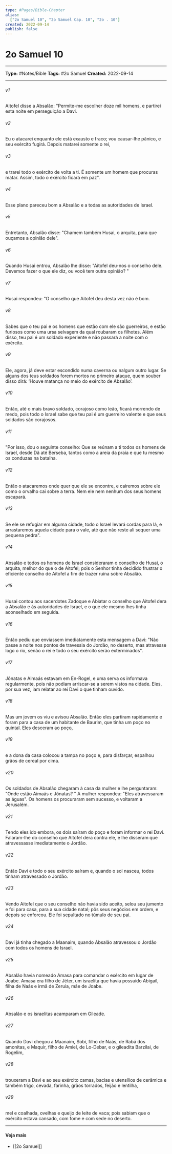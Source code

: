 ```yaml
---
type: #Pages/Bible-Chapter
alias:
  ["2o Samuel 10", "2o Samuel Cap. 10", "2o . 10"]
created: 2022-09-14
publish: false
---
```


# 2o Samuel 10

---

**Type:** #Notes/Bible
**Tags:** #2o Samuel
**Created:** 2022-09-14

---

###### v1
Aitofel disse a Absalão: "Permite-me escolher doze mil homens, e partirei esta noite em perseguição a Davi.
###### v2
Eu o atacarei enquanto ele está exausto e fraco; vou causar-lhe pânico, e seu exército fugirá. Depois matarei somente o rei,
###### v3
e trarei todo o exército de volta a ti. É somente um homem que procuras matar. Assim, todo o exército ficará em paz".
###### v4
Esse plano pareceu bom a Absalão e a todas as autoridades de Israel.
###### v5
Entretanto, Absalão disse: "Chamem também Husai, o arquita, para que ouçamos a opinião dele".
###### v6
Quando Husai entrou, Absalão lhe disse: "Aitofel deu-nos o conselho dele. Devemos fazer o que ele diz, ou você tem outra opinião? "
###### v7
Husai respondeu: "O conselho que Aitofel deu desta vez não é bom.
###### v8
Sabes que o teu pai e os homens que estão com ele são guerreiros, e estão furiosos como uma ursa selvagem da qual roubaram os filhotes. Além disso, teu pai é um soldado experiente e não passará a noite com o exército.
###### v9
Ele, agora, já deve estar escondido numa caverna ou nalgum outro lugar. Se alguns dos teus soldados forem mortos no primeiro ataque, quem souber disso dirá: ‘Houve matança no meio do exército de Absalão’.
###### v10
Então, até o mais bravo soldado, corajoso como leão, ficará morrendo de medo, pois todo o Israel sabe que teu pai é um guerreiro valente e que seus soldados são corajosos.
###### v11
"Por isso, dou o seguinte conselho: Que se reúnam a ti todos os homens de Israel, desde Dã até Berseba, tantos como a areia da praia e que tu mesmo os conduzas na batalha.
###### v12
Então o atacaremos onde quer que ele se encontre, e cairemos sobre ele como o orvalho cai sobre a terra. Nem ele nem nenhum dos seus homens escapará.
###### v13
Se ele se refugiar em alguma cidade, todo o Israel levará cordas para lá, e arrastaremos aquela cidade para o vale, até que não reste ali sequer uma pequena pedra".
###### v14
Absalão e todos os homens de Israel consideraram o conselho de Husai, o arquita, melhor do que o de Aitofel; pois o Senhor tinha decidido frustrar o eficiente conselho de Aitofel a fim de trazer ruína sobre Absalão.
###### v15
Husai contou aos sacerdotes Zadoque e Abiatar o conselho que Aitofel dera a Absalão e às autoridades de Israel, e o que ele mesmo lhes tinha aconselhado em seguida.
###### v16
Então pediu que enviassem imediatamente esta mensagem a Davi: "Não passe a noite nos pontos de travessia do Jordão, no deserto, mas atravesse logo o rio, senão o rei e todo o seu exército serão exterminados".
###### v17
Jônatas e Aimaás estavam em En-Rogel, e uma serva os informava regularmente, pois não podiam arriscar-se a serem vistos na cidade. Eles, por sua vez, iam relatar ao rei Davi o que tinham ouvido.
###### v18
Mas um jovem os viu e avisou Absalão. Então eles partiram rapidamente e foram para a casa de um habitante de Baurim, que tinha um poço no quintal. Eles desceram ao poço,
###### v19
e a dona da casa colocou a tampa no poço e, para disfarçar, espalhou grãos de cereal por cima.
###### v20
Os soldados de Absalão chegaram à casa da mulher e lhe perguntaram: "Onde estão Aimaás e Jônatas? " A mulher respondeu: "Eles atravessaram as águas". Os homens os procuraram sem sucesso, e voltaram a Jerusalém.
###### v21
Tendo eles ido embora, os dois saíram do poço e foram informar o rei Davi. Falaram-lhe do conselho que Aitofel dera contra ele, e lhe disseram que atravessasse imediatamente o Jordão.
###### v22
Então Davi e todo o seu exército saíram e, quando o sol nasceu, todos tinham atravessado o Jordão.
###### v23
Vendo Aitofel que o seu conselho não havia sido aceito, selou seu jumento e foi para casa, para a sua cidade natal; pôs seus negócios em ordem, e depois se enforcou. Ele foi sepultado no túmulo de seu pai.
###### v24
Davi já tinha chegado a Maanaim, quando Absalão atravessou o Jordão com todos os homens de Israel.
###### v25
Absalão havia nomeado Amasa para comandar o exército em lugar de Joabe. Amasa era filho de Jéter, um israelita que havia possuído Abigail, filha de Naás e irmã de Zeruia, mãe de Joabe.
###### v26
Absalão e os israelitas acamparam em Gileade.
###### v27
Quando Davi chegou a Maanaim, Sobi, filho de Naás, de Rabá dos amonitas, e Maquir, filho de Amiel, de Lo-Debar, e o gileadita Barzilai, de Rogelim,
###### v28
trouxeram a Davi e ao seu exército camas, bacias e utensílios de cerâmica e também trigo, cevada, farinha, grãos torrados, feijão e lentilha,
###### v29
mel e coalhada, ovelhas e queijo de leite de vaca; pois sabiam que o exército estava cansado, com fome e com sede no deserto.


---

#### Veja mais

- [[2o Samuel]]
